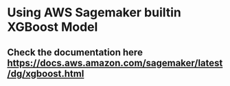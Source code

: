 # Using AWS Sagemaker builtin XGBoost Model 
## Check the documentation here https://docs.aws.amazon.com/sagemaker/latest/dg/xgboost.html
